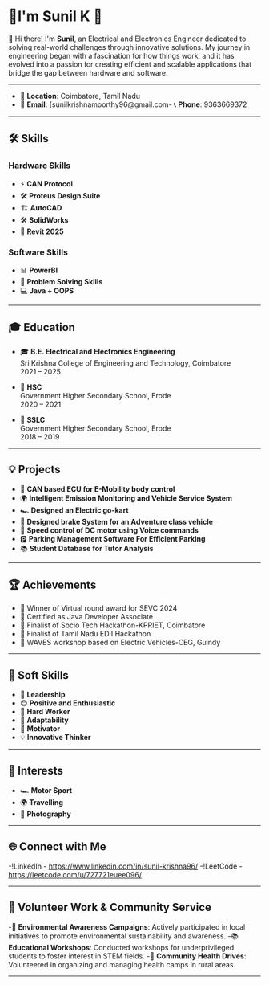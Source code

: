 # 🌟I'm Sunil K 🌟

👋 Hi there! I'm **Sunil**, an Electrical and Electronics Engineer dedicated to solving real-world challenges through innovative solutions. My journey in engineering began with a fascination for how things work, and it has evolved into a passion for creating efficient and scalable applications that bridge the gap between hardware and software.

---
- 📍 **Location**: Coimbatore, Tamil Nadu
- 📧 **Email**: [sunilkrishnamoorthy96@gmail.com- 📞 **Phone**: 9363669372

---

## 🛠️ Skills

### Hardware Skills
- ⚡ **CAN Protocol**
- 🛠️ **Proteus Design Suite**
- 🏗️ **AutoCAD**
- 🛠️ **SolidWorks**
- 🏢 **Revit 2025**

### Software Skills
- 📊 **PowerBI**
- 🧩 **Problem Solving Skills**
- 💻 **Java + OOPS**

---

## 🎓 Education

- 🎓 **B.E. Electrical and Electronics Engineering**  
  Sri Krishna College of Engineering and Technology, Coimbatore  
  2021 – 2025

- 🏫 **HSC**  
  Government Higher Secondary School, Erode  
  2020 – 2021

- 🏫 **SSLC**  
  Government Higher Secondary School, Erode  
  2018 – 2019

---

## 💡 Projects

- 🚗 **CAN based ECU for E-Mobility body control**
- 🌍 **Intelligent Emission Monitoring and Vehicle Service System**
- 🏎️ **Designed an Electric go-kart**
- 🚙 **Designed brake System for an Adventure class vehicle**
- 🎤 **Speed control of DC motor using Voice commands**
- 🅿️ **Parking Management Software For Efficient Parking**
- 📚 **Student Database for Tutor Analysis**

---

## 🏆 Achievements

- 🥇 Winner of Virtual round award for SEVC 2024
- 📜 Certified as Java Developer Associate
- 🏅 Finalist of Socio Tech Hackathon-KPRIET, Coimbatore
- 🏅 Finalist of Tamil Nadu EDII Hackathon
- 🌟 WAVES workshop based on Electric Vehicles-CEG, Guindy

---

## 🌟 Soft Skills

- 🧠 **Leadership**
- 😊 **Positive and Enthusiastic**
- 💪 **Hard Worker**
- 🌱 **Adaptability**
- 🎯 **Motivator**
- 💡 **Innovative Thinker**

---

## 🎯 Interests

- 🏎️ **Motor Sport**
- 🌍 **Travelling**
- 📸 **Photography**

---

## 🌐 Connect with Me

-!LinkedIn - https://www.linkedin.com/in/sunil-krishna96/
-!LeetCode - https://leetcode.com/u/727721euee096/

---

## 🤝 Volunteer Work & Community Service

-🌱 **Environmental Awareness Campaigns**: Actively participated in local initiatives to promote environmental sustainability and awareness.
-📚 **Educational Workshops**: Conducted workshops for underprivileged students to foster interest in STEM fields.
-🏥 **Community Health Drives**: Volunteered in organizing and managing health camps in rural areas.

---
